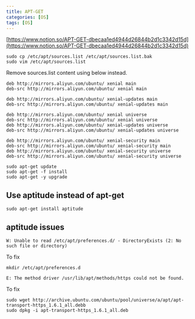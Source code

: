 ```yaml
---
title: APT-GET
categories: [OS]
tags: [OS]
---
```


[https://www.notion.so/APT-GET-dbecaa1ed4944d26844b2d1c3342d15d](https://www.notion.so/APT-GET-dbecaa1ed4944d26844b2d1c3342d15d)


```shell
sudo cp /etc/apt/sources.list /etc/apt/sources.list.bak
sudo vim /etc/apt/sources.list
```


Remove sources.list content using below instead.


```shell
deb http://mirrors.aliyun.com/ubuntu/ xenial main
deb-src http://mirrors.aliyun.com/ubuntu/ xenial main
 
deb http://mirrors.aliyun.com/ubuntu/ xenial-updates main
deb-src http://mirrors.aliyun.com/ubuntu/ xenial-updates main
 
deb http://mirrors.aliyun.com/ubuntu/ xenial universe
deb-src http://mirrors.aliyun.com/ubuntu/ xenial universe
deb http://mirrors.aliyun.com/ubuntu/ xenial-updates universe
deb-src http://mirrors.aliyun.com/ubuntu/ xenial-updates universe
 
deb http://mirrors.aliyun.com/ubuntu/ xenial-security main
deb-src http://mirrors.aliyun.com/ubuntu/ xenial-security main
deb http://mirrors.aliyun.com/ubuntu/ xenial-security universe
deb-src http://mirrors.aliyun.com/ubuntu/ xenial-security universe
```


```shell
sudo apt-get update
sudo apt-get -f install
sudo apt-get -y upgrade
```


## Use aptitude instead of apt-get


```shell
sudo apt-get install aptitude
```


## aptitude issues


```shell
W: Unable to read /etc/apt/preferences.d/ - DirectoryExists (2: No such file or directory)
```


To fix


```shell
mkdir /etc/apt/preferences.d
```


```shell
E: The method driver /usr/lib/apt/methods/https could not be found.
```


To fix


```shell
sudo wget http://archive.ubuntu.com/ubuntu/pool/universe/a/apt/apt-transport-https_1.6.1_all.debb
sudo dpkg -i apt-transport-https_1.6.1_all.deb
```

